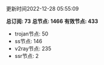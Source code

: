 更新时间2022-12-28 05:55:09

**总订阅: 73**
**总节点: 1466**
**有效节点: 433**
- trojan节点: 50
- ss节点: 146
- v2ray节点: 235
- ssr节点: 2
